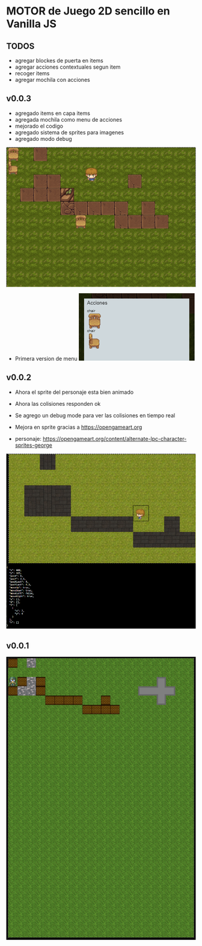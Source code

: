 # MOTOR de Juego 2D sencillo en Vanilla JS

## TODOS

- agregar blockes de puerta en items
- agregar acciones contextuales segun item
- recoger items
- agregar mochila con acciones

## v0.0.3
- agregado items en capa items
- agregada mochila como menu de acciones
- mejorado el codigo
- agregado sistema de sprites para imagenes
- agregado modo debug

![game_v0.0.3.png](./doc/game_v0.0.3.png)

- Primera version de menu
![menu_v0.0.1.png](./doc/menu_v0.0.1.png)

## v0.0.2 

- Ahora el sprite del personaje esta bien animado
- Ahora las colisiones responden ok
- Se agrego un debug mode para ver las colisiones en tiempo real
- Mejora en sprite gracias a https://opengameart.org

- personaje: https://opengameart.org/content/alternate-lpc-character-sprites-george

![game_v0.0.2.png](./doc/game_v0.0.2.png)

## v0.0.1
![game example](./doc/game.png)